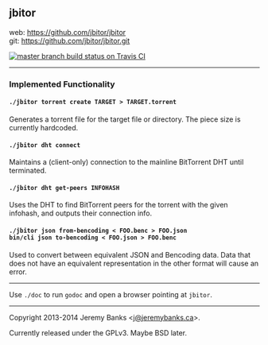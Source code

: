 ## jbitor

web: https://github.com/jbitor/jbitor  
git: https://github.com/jbitor/jbitor.git

<a href="https://travis-ci.org/jbitor/jbitor/branches">
<img src="https://travis-ci.org/jbitor/jbitor.png?branch=master"
     alt="master branch build status on Travis CI" />
</a>

---

### Implemented Functionality

#### `./jbitor torrent create TARGET > TARGET.torrent`

Generates a torrent file for the target file or directory. The piece size is currently hardcoded.

#### `./jbitor dht connect`

Maintains a (client-only) connection to the mainline BitTorrent DHT until terminated.

#### `./jbitor dht get-peers INFOHASH`

Uses the DHT to find BitTorrent peers for the torrent with the given infohash, and outputs their connection info.

#### `./jbitor json from-bencoding < FOO.benc > FOO.json`  <br />  `bin/cli json to-bencoding < FOO.json > FOO.benc`

Used to convert between equivalent JSON and Bencoding data. Data that does not have an equivalent representation in the other format will cause an error.

---

Use `./doc` to run `godoc` and open a browser pointing at `jbitor`.

---

Copyright 2013-2014 Jeremy Banks <<j@jeremybanks.ca>>.

Currently released under the GPLv3. Maybe BSD later.
